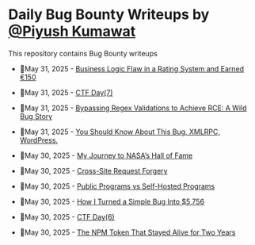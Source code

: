 # Daily Bug Bounty Writeups by [@Piyush Kumawat](https://twitter.com/piyush_supiy) 
This repository contains Bug Bounty writeups

<!-- BLOG-POST-LIST:START -->
 - 💯May 31, 2025 - [Business Logic Flaw in a Rating System and Earned €150](https://medium.com/meetcyber/business-logic-flaw-in-a-rating-system-and-earned-150-a992ceb571a1?source=rss------bug_bounty-5) 

 - 💯May 31, 2025 - [CTF Day&lpar;7&rpar;](https://medium.com/@ahmednarmer1/ctf-day-7-58d2feb3b6a2?source=rss------bug_bounty-5) 

 - 💯May 31, 2025 - [Bypassing Regex Validations to Achieve RCE: A Wild Bug Story](https://infosecwriteups.com/bypassing-regex-validations-to-achieve-rce-a-wild-bug-story-6476faccbc23?source=rss------bug_bounty-5) 

 - 💯May 31, 2025 - [You Should Know About This Bug, XMLRPC, WordPress.](https://medium.com/@Charon19d/you-should-know-about-this-bug-xmlrpc-wordpress-4604e29a8908?source=rss------bug_bounty-5) 

 - 💯May 30, 2025 - [My Journey to NASA’s Hall of Fame](https://infosecwriteups.com/my-journey-to-nasas-hall-of-fame-6e680736f557?source=rss------bug_bounty-5) 

 - 💯May 30, 2025 - [Cross-Site Request Forgery](https://medium.com/@sangpalisha/cross-site-request-forgery-820e0b2f20d6?source=rss------bug_bounty-5) 

 - 💯May 30, 2025 - [Public Programs vs Self-Hosted Programs](https://cybersecuritywriteups.com/public-programs-vs-self-hosted-programs-f0e1801fd042?source=rss------bug_bounty-5) 

 - 💯May 30, 2025 - [How I Turned a Simple Bug Into $5,756](https://medium.com/@ibtissamhammadi1/how-i-turned-a-simple-bug-into-5-756-19b176312060?source=rss------bug_bounty-5) 

 - 💯May 30, 2025 - [CTF Day&lpar;6&rpar;](https://medium.com/@ahmednarmer1/ctf-day-6-9ab92dec9346?source=rss------bug_bounty-5) 

 - 💯May 30, 2025 - [The NPM Token That Stayed Alive for Two Years](https://medium.com/@arshadkazmi42/the-npm-token-that-stayed-alive-for-two-years-379d8d7be068?source=rss------bug_bounty-5) 
<!-- BLOG-POST-LIST:END -->
